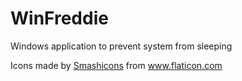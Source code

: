 # WinFreddie
Windows application to prevent system from sleeping

Icons made by [Smashicons](https://smashicons.com) from www.flaticon.com
